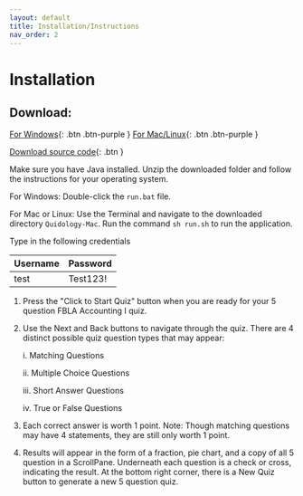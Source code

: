 ```yaml
---
layout: default
title: Installation/Instructions
nav_order: 2
---
```


# Installation

## Download:
[For Windows](https://github.com/sophiezhng/Quidology-Desktop/releases/download/v1.0-alpha/Quidology-Windows.zip){: .btn .btn-purple }
[For Mac/Linux](https://github.com/sophiezhng/Quidology-Desktop/releases/download/v1.0-alpha/Quidology-Mac.zip){: .btn .btn-purple }

[Download source code](https://github.com/sophiezhng/Quidology-Desktop/archive/main.zip){: .btn } 

Make sure you have Java installed. Unzip the downloaded folder and follow the instructions for your operating system.

For Windows:
Double-click the `run.bat` file.

For Mac or Linux:
Use the Terminal and navigate to the downloaded directory `Quidology-Mac`. Run the command `sh run.sh` to run the application.

Type in the following credentials

Username | Password
|---|---|
test | Test123!

1. Press the "Click to Start Quiz" button when you are ready for your 5 question FBLA Accounting I quiz.

2. Use the Next and Back buttons to navigate through the quiz. There are 4 distinct possible quiz question types that may appear:

    i. Matching Questions
    
    ii. Multiple Choice Questions
    
    iii. Short Answer Questions
    
    iv. True or False Questions

3. Each correct answer is worth 1 point. Note: Though matching questions may have 4 statements, they are still only worth 1 point.

4. Results will appear in the form of a fraction, pie chart, and a copy of all 5 question in a ScrollPane. Underneath each question is a check or cross, indicating the result. At the bottom right corner, there is a New Quiz button to generate a new 5 question quiz.
